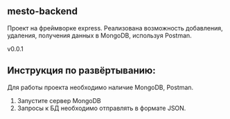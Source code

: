 ## mesto-backend
Проект на фреймворке express. Реализована возможность добавления, удаления, получения данных в MongoDB, используя Postman.

v0.0.1

## Инструкция по развёртыванию:
Для работы проекта необходимо наличие MongoDB, Postman.

1) Запустите сервер MongoDB
2) Запросы к БД необходимо отправлять в формате JSON.